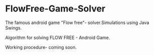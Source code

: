 # FlowFree-Game-Solver
The famous android game "Flow free"- solver.Simulations using Java Swings.


Algorithm for solving FLOW FREE - Android Game.

Working procedure- coming soon.

